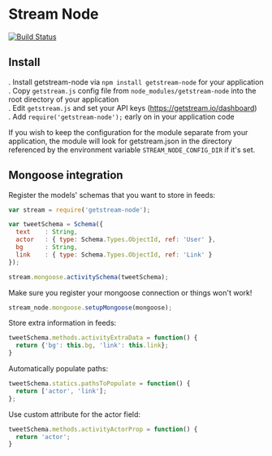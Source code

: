 # Stream Node

[![Build Status](https://travis-ci.org/tbarbugli/stream-node.svg)](https://travis-ci.org/tbarbugli/stream-node)


## Install

. Install getstream-node via `npm install getstream-node` for your application   
. Copy `getstream.js` config file from `node_modules/getstream-node` into the root directory of
   your application  
. Edit `getstream.js` and set your API keys (https://getstream.io/dashboard)  
. Add `require('getstream-node');` early on in your application code 

If you wish to keep the configuration for the module separate from your
application, the module will look for getstream.json in the directory referenced
by the environment variable `STREAM_NODE_CONFIG_DIR` if it's set.


Mongoose integration
--------------------

Register the models' schemas that you want to store in feeds:

```js
var stream = require('getstream-node');

var tweetSchema = Schema({
  text    : String,
  actor   : { type: Schema.Types.ObjectId, ref: 'User' },
  bg      : String,
  link    : { type: Schema.Types.ObjectId, ref: 'Link' }
});

stream.mongoose.activitySchema(tweetSchema);
```

Make sure you register your mongoose connection or things won't work!

```js
stream_node.mongoose.setupMongoose(mongoose);
```

Store extra information in feeds:

```js
tweetSchema.methods.activityExtraData = function() {
  return {'bg': this.bg, 'link': this.link};
}
```

Automatically populate paths:

```js
tweetSchema.statics.pathsToPopulate = function() {
  return ['actor', 'link'];
};
```

Use custom attribute for the actor field:

```js
tweetSchema.methods.activityActorProp = function() {
  return 'actor';
}
```
